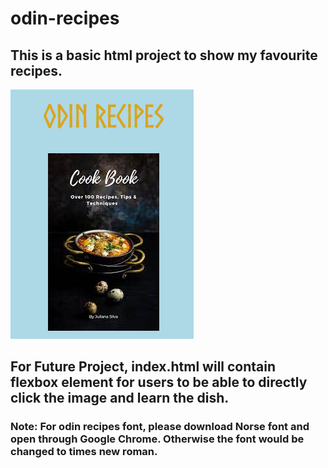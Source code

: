 # odin-recipes
## This is a basic html project to show my favourite recipes.
![Screenshot](odinrecipe_readme.png)

## For Future Project, index.html will contain flexbox element for users to be able to directly click the image and learn the dish. 

### Note: For odin recipes font, please download Norse font and open through Google Chrome. Otherwise the font would be changed to times new roman. 